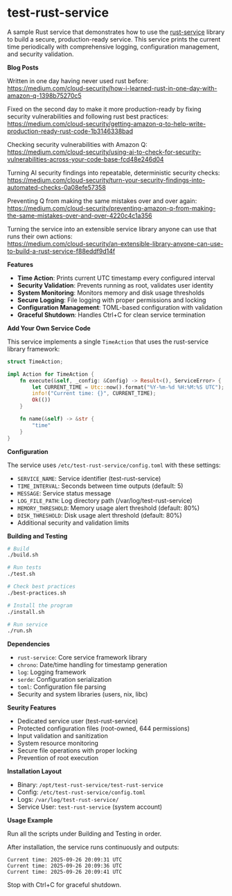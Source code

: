 # test-rust-service

A sample Rust service that demonstrates how to use the [rust-service](https://github.com/2ndSightLab/rust-service) library to build a secure, production-ready service. This service prints the current time periodically with comprehensive logging, configuration management, and security validation.

__Blog Posts__

Written in one day having never used rust before:\
https://medium.com/cloud-security/how-i-learned-rust-in-one-day-with-amazon-q-1398b75270c5

Fixed on the second day to make it more production-ready by fixing security vulnerabilities and following rust best practices:\
https://medium.com/cloud-security/getting-amazon-q-to-help-write-production-ready-rust-code-1b3146338bad

Checking security vulnerabilities with Amazon Q:\
https://medium.com/cloud-security/using-ai-to-check-for-security-vulnerabilities-across-your-code-base-fcd48e246d04

Turning AI security findings into repeatable, deterministic security checks:\
https://medium.com/cloud-security/turn-your-security-findings-into-automated-checks-0a08efe57358

Preventing Q from making the same mistakes over and over again:\
https://medium.com/cloud-security/preventing-amazon-q-from-making-the-same-mistakes-over-and-over-4220c4c1a356

Turning the service into an extensible service library anyone can use that runs their own actions:\
https://medium.com/cloud-security/an-extensible-library-anyone-can-use-to-build-a-rust-service-f88eddf9d14f

__Features__

- **Time Action**: Prints current UTC timestamp every configured interval
- **Security Validation**: Prevents running as root, validates user identity
- **System Monitoring**: Monitors memory and disk usage thresholds
- **Secure Logging**: File logging with proper permissions and locking
- **Configuration Management**: TOML-based configuration with validation
- **Graceful Shutdown**: Handles Ctrl+C for clean service termination

__Add Your Own Service Code__

This service implements a single `TimeAction` that uses the rust-service library framework:

```rust
struct TimeAction;

impl Action for TimeAction {
    fn execute(&self, _config: &Config) -> Result<(), ServiceError> {
        let CURRENT_TIME = Utc::now().format("%Y-%m-%d %H:%M:%S UTC");
        info!("Current time: {}", CURRENT_TIME);
        Ok(())
    }

    fn name(&self) -> &str {
        "time"
    }
}
```

__Configuration__

The service uses `/etc/test-rust-service/config.toml` with these settings:

- `SERVICE_NAME`: Service identifier (test-rust-service)
- `TIME_INTERVAL`: Seconds between time outputs (default: 5)
- `MESSAGE`: Service status message
- `LOG_FILE_PATH`: Log directory path (/var/log/test-rust-service)
- `MEMORY_THRESHOLD`: Memory usage alert threshold (default: 80%)
- `DISK_THRESHOLD`: Disk usage alert threshold (default: 80%)
- Additional security and validation limits

__Building and Testing__

```bash
# Build
./build.sh

# Run tests
./test.sh

# Check best practices
./best-practices.sh

# Install the program
./install.sh

# Run service
./run.sh
```

__Dependencies__


- `rust-service`: Core service framework library
- `chrono`: Date/time handling for timestamp generation
- `log`: Logging framework
- `serde`: Configuration serialization
- `toml`: Configuration file parsing
- Security and system libraries (users, nix, libc)

__Seurity Features__

- Dedicated service user (test-rust-service)
- Protected configuration files (root-owned, 644 permissions)
- Input validation and sanitization
- System resource monitoring
- Secure file operations with proper locking
- Prevention of root execution

__Installation Layout__

- Binary: `/opt/test-rust-service/test-rust-service`
- Config: `/etc/test-rust-service/config.toml`
- Logs: `/var/log/test-rust-service/`
- Service User: `test-rust-service` (system account)

__Usage Example__

Run all the scripts under Building and Testing in order.

After installation, the service runs continuously and outputs:
```
Current time: 2025-09-26 20:09:31 UTC
Current time: 2025-09-26 20:09:36 UTC
Current time: 2025-09-26 20:09:41 UTC
```

Stop with Ctrl+C for graceful shutdown.
